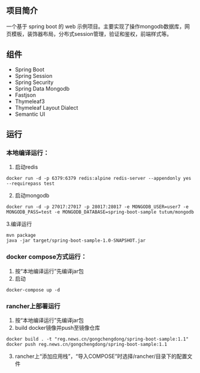 
## 项目简介
一个基于 spring boot 的 web 示例项目。主要实现了操作mongodb数据库，网页模板，装饰器布局，分布式session管理，验证和鉴权，前端样式等。

## 组件
- Spring Boot
- Spring Session
- Spring Security
- Spring Data Mongodb
- Fastjson
- Thymeleaf3
- Thymeleaf Layout Dialect
- Semantic UI

## 运行


### 本地编译运行：
1. 启动redis
 ```
 docker run -d -p 6379:6379 redis:alpine redis-server --appendonly yes --requirepass test
 ```
2. 启动mongodb
 ```
 docker run -d -p 27017:27017 -p 28017:28017 -e MONGODB_USER=user7 -e MONGODB_PASS=test -e MONGODB_DATABASE=spring-boot-sample tutum/mongodb
 ```
3.编译运行
 ```
 mvn package
 java -jar target/spring-boot-sample-1.0-SNAPSHOT.jar
 ```

### docker compose方式运行：
1. 按“本地编译运行”先编译jar包   
2. 启动
```
docker-compose up -d
```

### rancher上部署运行
1. 按“本地编译运行”先编译jar包  
2. build docker镜像并push至镜像仓库
  ```
  docker build . -t "reg.news.cn/gongchengdong/spring-boot-sample:1.1"
  docker push reg.news.cn/gongchengdong/spring-boot-sample:1.1
  ```
3. rancher上“添加应用栈”，“导入COMPOSE”时选择/rancher/目录下的配置文件